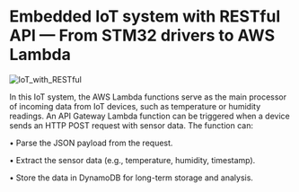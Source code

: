 # Embedded IoT system with RESTful API — From STM32 drivers to AWS Lambda 

![IoT_with_RESTful](https://github.com/user-attachments/assets/a1c34c7b-0677-4fec-adbd-b4e79e4bde2c)

In this IoT system, the AWS Lambda functions serve as the main processor of incoming data from IoT devices, such as temperature or humidity readings. An API Gateway Lambda function can be triggered when a device sends an HTTP POST request with sensor data. The function can:

• Parse the JSON payload from the request.

• Extract the sensor data (e.g., temperature, humidity, timestamp).

• Store the data in DynamoDB for long-term storage and analysis.
